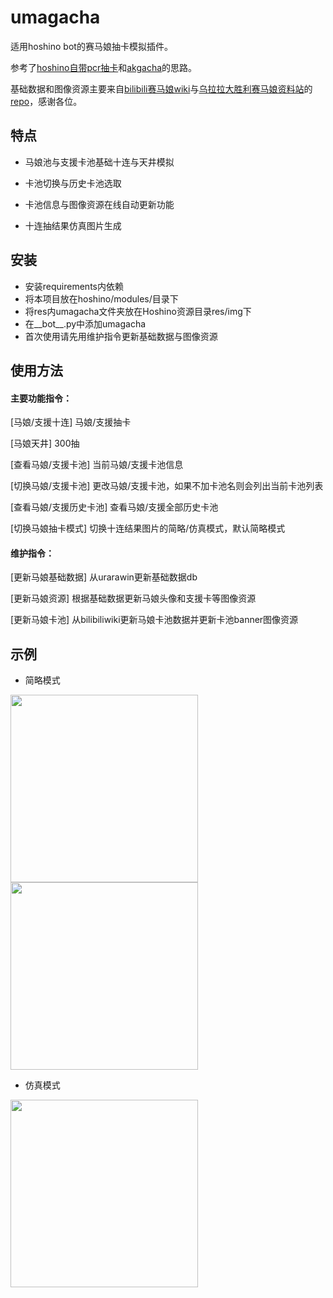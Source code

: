 # umagacha

适用hoshino bot的赛马娘抽卡模拟插件。

参考了[hoshino自带pcr抽卡](https://github.com/Ice-Cirno/HoshinoBot/tree/master/hoshino/modules/priconne/gacha)和[akgacha](https://github.com/xulai1001/akgacha)的思路。

基础数据和图像资源主要来自[bilibili赛马娘wiki](https://wiki.biligame.com/umamusume/%E9%A6%96%E9%A1%B5)与[乌拉拉大胜利赛马娘资料站](https://urarawin.com/)的[repo](https://github.com/wrrwrr111/pretty-derby)，感谢各位。

## 特点

- 马娘池与支援卡池基础十连与天井模拟

- 卡池切换与历史卡池选取

- 卡池信息与图像资源在线自动更新功能

- 十连抽结果仿真图片生成


## 安装

- 安装requirements内依赖
- 将本项目放在hoshino/modules/目录下
- 将res内umagacha文件夹放在Hoshino资源目录res/img下
- 在__bot__.py中添加umagacha
- 首次使用请先用维护指令更新基础数据与图像资源


## 使用方法

#### 主要功能指令：

[马娘/支援十连] 马娘/支援抽卡

[马娘天井] 300抽

[查看马娘/支援卡池] 当前马娘/支援卡池信息

[切换马娘/支援卡池] 更改马娘/支援卡池，如果不加卡池名则会列出当前卡池列表

[查看马娘/支援历史卡池] 查看马娘/支援全部历史卡池

[切换马娘抽卡模式] 切换十连结果图片的简略/仿真模式，默认简略模式


#### 维护指令：

[更新马娘基础数据] 从urarawin更新基础数据db

[更新马娘资源] 根据基础数据更新马娘头像和支援卡等图像资源

[更新马娘卡池] 从bilibiliwiki更新马娘卡池数据并更新卡池banner图像资源

## 示例

- 简略模式
<img src="https://user-images.githubusercontent.com/55473115/152398222-4a7a7361-049c-4d27-88a8-dd837729c6b7.jpg" width = "300" alt="" align=center />
<img src="https://user-images.githubusercontent.com/55473115/152398243-fcf3ce6d-a610-4378-86a0-a58f9743172f.jpg" width = "300" alt="" align=center />

- 仿真模式

<img src="https://user-images.githubusercontent.com/55473115/152398334-7fc508d2-c7e2-4ece-8779-f0850d020dc5.jpg" width = "300" alt="" align=center />



